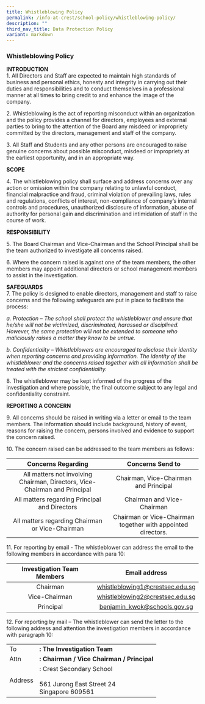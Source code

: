 ```yaml
---
title: Whistleblowing Policy
permalink: /info-at-crest/school-policy/whistleblowing-policy/
description: ""
third_nav_title: Data Protection Policy
variant: markdown
---
```

### Whistleblowing Policy

**INTRODUCTION**  
1\. All Directors and Staff are expected to maintain high standards of business and personal ethics, honesty and integrity in carrying out their duties and responsibilities and to conduct themselves in a professional manner at all times to bring credit to and enhance the image of the company.

  
2\. Whistleblowing is the act of reporting misconduct within an organization and the policy provides a channel for directors, employees and external parties to bring to the attention of the Board any misdeed or impropriety committed by the directors, management and staff of the company.

  
3\. All Staff and Students and any other persons are encouraged to raise genuine concerns about possible misconduct, misdeed or impropriety at the earliest opportunity, and in an appropriate way.

  

**SCOPE**  

  

4\. The whistleblowing policy shall surface and address concerns over any action or omission within the company relating to unlawful conduct, financial malpractice and fraud, criminal violation of prevailing laws, rules and regulations, conflicts of interest, non-compliance of company’s internal controls and procedures, unauthorized disclosure of information, abuse of authority for personal gain and discrimination and intimidation of staff in the course of work.

  

**RESPONSIBILITY**

  

5\. The Board Chairman and Vice-Chairman and the School Principal shall be the team authorized to investigate all concerns raised.

  
6\. Where the concern raised is against one of the team members, the other members may appoint additional directors or school management members to assist in the investigation.

  

  
**SAFEGUARDS**  
7\. The policy is designed to enable directors, management and staff to raise concerns and the following safeguards are put in place to facilitate the process:

  
_a. Protection – The school shall protect the whistleblower and ensure that he/she will not be victimized, discriminated, harassed or disciplined. However, the same protection will not be extended to someone who maliciously raises a matter they know to be untrue._

_b. Confidentiality – Whistleblowers are encouraged to disclose their identity when reporting concerns and providing information. The identity of the whistleblower and the concerns raised together with all information shall be treated with the strictest confidentiality._

8\. The whistleblower may be kept informed of the progress of the investigation and where possible, the final outcome subject to any legal and confidentiality constraint.

  

**REPORTING A CONCERN**

  

9\. All concerns should be raised in writing via a letter or email to the team members. The information should include background, history of event, reasons for raising the concern, persons involved and evidence to support the concern raised.

  

10\. The concern raised can be addressed to the team members as follows:

| Concerns Regarding | Concerns Send to |
|:---:|:---:|
| All matters not involving Chairman, Directors, Vice-Chairman and Principal | Chairman, Vice-Chairman and Principal |
| All matters regarding Principal and Directors | Chairman and Vice-Chairman |
| All matters regarding Chairman or Vice-Chairman | Chairman or Vice-Chairman together with appointed directors. |

11\. For reporting by email - The whistleblower can address the email to the following members in accordance with para 10:

| Investigation Team Members | Email address |
|:---:|:---:|
| Chairman | whistleblowing1@crestsec.edu.sg |
| Vice-Chairman | whistleblowing2@crestsec.edu.sg |
| Principal | benjamin_kwok@schools.gov.sg |

12\. For reporting by mail – The whistleblower can send the letter to the following address and attention the investigation members in accordance with paragraph 10:

|  |  |
|---|---|
| To | **: The Investigation Team<br>** |
| Attn | **: Chairman / Vice Chairman / Principal<br>** |
| Address | : Crest Secondary School<br><br>  561 Jurong East Street 24<br>  Singapore 609561 |